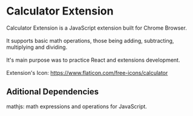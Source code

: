 # Calculator Extension
Calculator Extension is a JavaScript extension built for Chrome Browser.
<br>
<br>
It supports basic math operations, those being adding, subtracting, multiplying and dividing.
<br>
<br>
It's main purpose was to practice React and extensions development.
<br>
<br>
Extension's Icon: https://www.flaticon.com/free-icons/calculator
<br>

## Aditional Dependencies
mathjs: math expressions and operations for JavaScript.